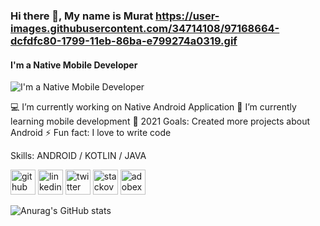 ### Hi there 👋, My name is Murat https://user-images.githubusercontent.com/34714108/97168664-dcfdfc80-1799-11eb-86ba-e799274a0319.gif
#### I'm a Native Mobile Developer 
![I'm a Native Mobile Developer ](https://c.tenor.com/UtDDYMjGNCwAAAAC/darkmatter-android.gif)

💻 I’m currently working on Native Android Application
🌱 I’m currently learning mobile development
🥅 2021 Goals: Created more projects about Android
⚡ Fun fact: I love to write code

Skills: ANDROID / KOTLIN / JAVA 



[<img src='https://cdn.jsdelivr.net/npm/simple-icons@3.0.1/icons/github.svg' alt='github' height='40'>](https://github.com/https://github.com/MuratCAY)  [<img src='https://cdn.jsdelivr.net/npm/simple-icons@3.0.1/icons/linkedin.svg' alt='linkedin' height='40'>](https://www.linkedin.com/in/https://www.linkedin.com/in/murat-cay24//)  [<img src='https://cdn.jsdelivr.net/npm/simple-icons@3.0.1/icons/twitter.svg' alt='twitter' height='40'>](https://twitter.com/https://twitter.com/Murat_Cay24)  [<img src='https://cdn.jsdelivr.net/npm/simple-icons@3.0.1/icons/stackoverflow.svg' alt='stackoverflow' height='40'>](https://stackoverflow.com/users/https://meta.stackoverflow.com/users/15870867/murat-%c3%87ay)  [<img src='https://cdn.jsdelivr.net/npm/simple-icons@3.0.1/icons/adobexd.svg' alt='adobexd' height='40'>](https://tr.wikipedia.org/wiki/Dosya:Adobe_XD_CC_icon.svg)  

![Anurag's GitHub stats](https://github-readme-stats.vercel.app/api?username=MuratCAY&hide=contribs,prs)

